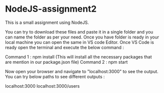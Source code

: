 # NodeJS-assignment2

This is a small assignment using NodeJS.

You can try to download these files and paste it in a single folder and you can name the folder as per your need. Once you have folder is ready in your local machine you can open the same in VS code Editor. Once VS Code is ready open the terminal and execute the below command :

Command 1 : npm install (This will install all the necessary packages that are mention in our package.json file)
Command 2 : npm start

Now open your browser and navigate to "localhost:3000" to see the output. You can try below paths to see different outputs :

localhost:3000
localhost:3000/users
